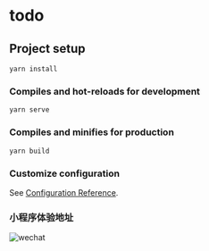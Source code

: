 # todo

## Project setup
```
yarn install
```

### Compiles and hot-reloads for development
```
yarn serve
```

### Compiles and minifies for production
```
yarn build
```

### Customize configuration
See [Configuration Reference](https://cli.vuejs.org/config/).

### 小程序体验地址
![wechat](https://mp.weixin.qq.com/wxopen/basicprofile?action=get_qrcode&type=1&openid=oyGHF5AO-vg5MaDfF-N9fpQMzGeQ&use_path=1&path=pages%2Findex%2Findex&token=218406954&lang=zh_CN)
